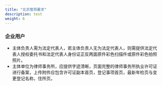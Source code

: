 ```yaml
---
title: "北京管局要求"
description: test
weight: 6
---
```




### 企业用户

- 主体负责人需为法定代表人，若主体负责人无为法定代表人，则需提供法定代表人授权委托书和法定代表人身份证正反两面原件彩色扫描件或原件彩色拍照照片。
- 主体单位为律师事务所，应提供字迹清晰，页面完整的律师事务所执业许可证进行备案，上传附件应包含许可证副本首页，登记事项首页，最新年检页与变更登记名称，住所页。